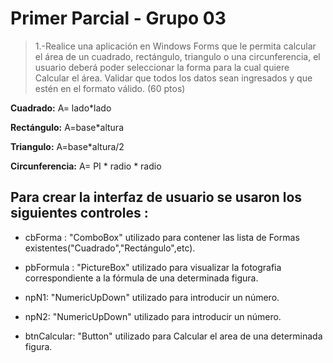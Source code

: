 # Primer Parcial - Grupo 03

> 1.-Realice una aplicación en Windows Forms que le permita calcular el área de un cuadrado,
rectángulo, triangulo o una circunferencia, el usuario deberá poder seleccionar la forma para la cual quiere
Calcular el área. Validar que todos los datos sean ingresados y que estén en el formato válido. (60 ptos)

<b>Cuadrado:</b> A= lado*lado

<b>Rectángulo:</b> A=base*altura

<b>Triangulo:</b> A=base*altura/2

<b>Circunferencia:</b> A= PI * radio * radio


>>>>>>>>>>>>>>>>>>>>>>>>>>>>>

## Para crear la interfaz de usuario se usaron los siguientes controles :

* cbForma : "ComboBox" utilizado para contener las lista de Formas existentes("Cuadrado","Rectángulo",etc).

* pbFormula : "PictureBox" utilizado para visualizar la fotografia correspondiente a la fórmula de una determinada figura.

* npN1: "NumericUpDown" utilizado para introducir un número.

* npN2: "NumericUpDown" utilizado para introducir un número.

* btnCalcular: "Button" utilizado para Calcular el area de una determinada figura.